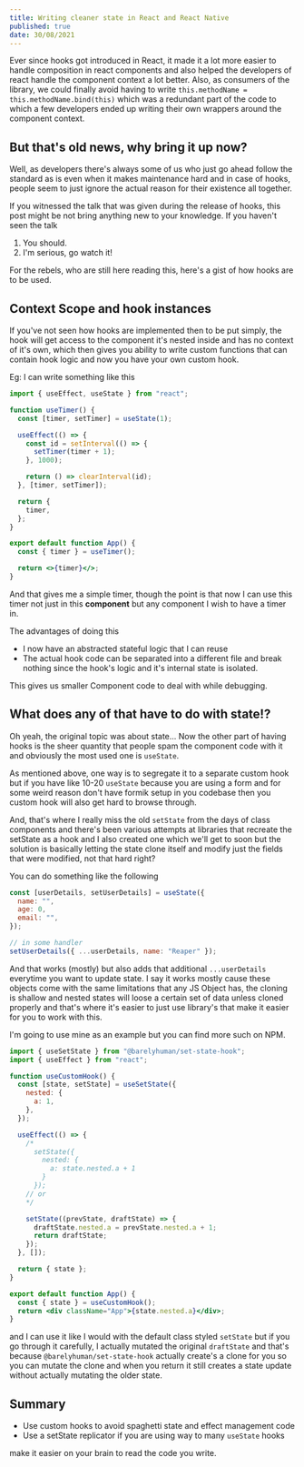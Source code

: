 ```yaml
---
title: Writing cleaner state in React and React Native
published: true
date: 30/08/2021
---
```


Ever since hooks got introduced in React, it made it a lot more easier to handle composition in react components and also helped the developers of react handle the component context a lot better. Also, as consumers of the library, we could finally avoid having to write `this.methodName = this.methodName.bind(this)` which was a redundant part of the code to which a few developers ended up writing their own wrappers around the component context.

## But that's old news, why bring it up now?

Well, as developers there's always some of us who just go ahead follow the standard as is even when it makes maintenance hard and in case of hooks, people seem to just ignore the actual reason for their existence all together.

If you witnessed the talk that was given during the release of hooks, this post might be not bring anything new to your knowledge. If you haven't seen the talk

1. You should.
2. I'm serious, go watch it!

For the rebels, who are still here reading this, here's a gist of how hooks are to be used.

## Context Scope and hook instances

If you've not seen how hooks are implemented then to be put simply, the hook will get access to the component it's nested inside and has no context of it's own, which then gives you ability to write custom functions that can contain hook logic and now you have your own custom hook.

Eg: I can write something like this

```jsx
import { useEffect, useState } from "react";

function useTimer() {
  const [timer, setTimer] = useState(1);

  useEffect(() => {
    const id = setInterval(() => {
      setTimer(timer + 1);
    }, 1000);

    return () => clearInterval(id);
  }, [timer, setTimer]);

  return {
    timer,
  };
}

export default function App() {
  const { timer } = useTimer();

  return <>{timer}</>;
}
```

And that gives me a simple timer, though the point is that now I can use this timer not just in this **component** but any component I wish to have a timer in.

The advantages of doing this

- I now have an abstracted stateful logic that I can reuse
- The actual hook code can be separated into a different file and break nothing since the hook's logic and it's internal state is isolated.

This gives us smaller Component code to deal with while debugging.

## What does any of that have to do with state!?

Oh yeah, the original topic was about state...
Now the other part of having hooks is the sheer quantity that people spam the component code with it and obviously the most used one is `useState`.

As mentioned above, one way is to segregate it to a separate custom hook but if you have like 10-20 `useState` because you are using a form and for some weird reason don't have formik setup in you codebase then you custom hook will also get hard to browse through.

And, that's where I really miss the old `setState` from the days of class components and there's been various attempts at libraries that recreate the setState as a hook and I also created one which we'll get to soon but the solution is basically letting the state clone itself and modify just the fields that were modified, not that hard right?

You can do something like the following

```jsx
const [userDetails, setUserDetails] = useState({
  name: "",
  age: 0,
  email: "",
});

// in some handler
setUserDetails({ ...userDetails, name: "Reaper" });
```

And that works (mostly) but also adds that additional `...userDetails` everytime you want to update state. I say it works mostly cause these objects come with the same limitations that any JS Object has, the cloning is shallow and nested states will loose a certain set of data unless cloned properly and that's where it's easier to just use library's that make it easier for you to work with this.

I'm going to use mine as an example but you can find more such on NPM.

```jsx
import { useSetState } from "@barelyhuman/set-state-hook";
import { useEffect } from "react";

function useCustomHook() {
  const [state, setState] = useSetState({
    nested: {
      a: 1,
    },
  });

  useEffect(() => {
    /* 
      setState({
        nested: {
          a: state.nested.a + 1
        }
      });
    // or 
    */

    setState((prevState, draftState) => {
      draftState.nested.a = prevState.nested.a + 1;
      return draftState;
    });
  }, []);

  return { state };
}

export default function App() {
  const { state } = useCustomHook();
  return <div className="App">{state.nested.a}</div>;
}
```

and I can use it like I would with the default class styled `setState` but if you go through it carefully, I actually mutated the original `draftState` and that's because `@barelyhuman/set-state-hook` actually create's a clone for you so you can mutate the clone and when you return it still creates a state update without actually mutating the older state.

## Summary

- Use custom hooks to avoid spaghetti state and effect management code
- Use a setState replicator if you are using way to many `useState` hooks

make it easier on your brain to read the code you write.
